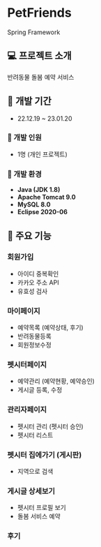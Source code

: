 # PetFriends
Spring Framework

## :computer: 프로젝트 소개
반려동물 돌봄 예약 서비스

## :date: 개발 기간
* 22.12.19 ~ 23.01.20

### :couple: 개발 인원
* 1명 (개인 프로젝트)

### :low_brightness: 개발 환경
- **Java (JDK 1.8)**
- **Apache Tomcat 9.0**
- **MySQL 8.0**
- **Eclipse 2020-06**

## :pushpin: 주요 기능

### 회원가입
- 아이디 중복확인
- 카카오 주소 API
- 유효성 검사

### 마이페이지
- 예약목록 (예약상태, 후기)
- 반려동물등록
- 회원정보수정

### 펫시터페이지
- 예약관리 (예약현황, 예약승인)
- 게시글 등록, 수정

### 관리자페이지
- 펫시터 관리 (펫시터 승인)
- 펫시터 리스트

### 펫시터 집에가기 (게시판)
- 지역으로 검색

### 게시글 상세보기
- 펫시터 프로필 보기
- 돌봄 서비스 예약

### 후기
